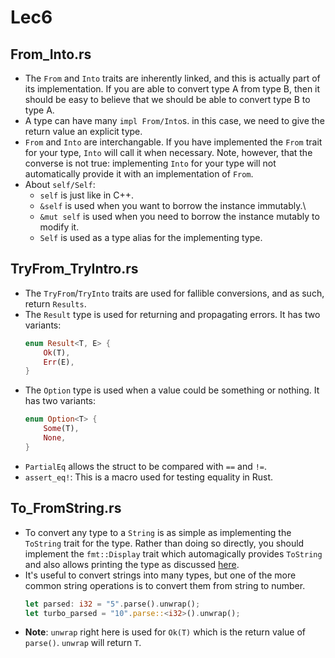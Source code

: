 # Lec6
## From_Into.rs
- The `From` and `Into` traits are inherently linked, and this is actually part of its implementation. If you are able to convert type A from type B, then it should be easy to believe that we should be able to convert type B to type A.
- A type can have many `impl From/Into`s. in this case, we need to give the return value an explicit type. 
- `From` and `Into` are interchangable. If you have implemented the `From` trait for your type, `Into` will call it when necessary. Note, however, that the converse is not true: implementing `Into` for your type will not automatically provide it with an implementation of `From`.
- About `self/Self`:
    + `self` is just like in C++.
    + `&self` is used when you want to borrow the instance immutably.\
    + `&mut self` is used when you need to borrow the instance mutably to modify it.
    + `Self`  is used as a type alias for the implementing type.

## TryFrom_TryIntro.rs
- The `TryFrom`/`TryInto` traits are used for fallible conversions, and as such, return `Results`.
- The `Result` type is used for returning and propagating errors. It has two variants: 
    ```rust
    enum Result<T, E> {
        Ok(T),
        Err(E),
    }
    ```
- The `Option` type is used when a value could be something or nothing. It has two variants:
    ```rust
    enum Option<T> {
        Some(T),
        None,
    }
    ```
- `PartialEq` allows the struct to be compared with `==` and `!=`.
- `assert_eq!`: This is a macro used for testing equality in Rust.

## To_FromString.rs
- To convert any type to a `String` is as simple as implementing the `ToString` trait for the type. Rather than doing so directly, you should implement the `fmt::Display` trait which automagically provides `ToString` and also allows printing the type as discussed [here](Theory/Lec1/README.md).
- It's useful to convert strings into many types, but one of the more common string operations is to convert them from string to number. 
    ```rust
    let parsed: i32 = "5".parse().unwrap();
    let turbo_parsed = "10".parse::<i32>().unwrap();
    ```
- **Note**: `unwrap` right here is used for `Ok(T)` which is the return value of `parse()`. `unwrap` will return `T`.